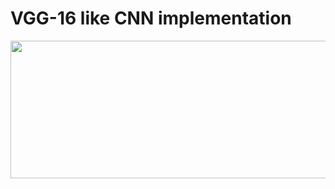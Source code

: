 # VGG-16 like CNN implementation

<img src="https://assets.zilliz.com/vgg16_layers_9e621f62cc.png" width = "900px" height = "220px">
